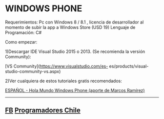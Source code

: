 WINDOWS PHONE
========================

Requerimientos: Pc con Windows 8 / 8.1 , licencia de desarrollador al momento de subir la app a Windows Store (USD 19)
Lenguaje de Programación: C#

Como empezar:

1)Descargar IDE Visual Studio 2015 o 2013. (Se recomienda la versión Community): 

[VS Community](https://www.visualstudio.com/es- es/products/visual-studio-community-vs.aspx)

2)Ver cualquiera de estos tutoriales gratis recomendados:

[ESPAÑOL - Hola Mundo Windows Phone (aporte de Marcos Ramírez)​](https://www.facebook.com/download/681275405306181/Introduccion%20a%20WP%20por%20Marcos%20Ramirez.pdf)

----------

[FB](https://www.facebook.com/groups/Aplicaciones.Moviles.Chile/)
[Programadores Chile](http://www.programadores.cl)
-
